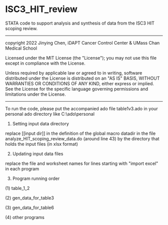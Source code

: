 # ISC3_HIT_review
STATA code to support analysis and synthesis of data from the ISC3 HIT scoping review.

***************************************

copyright 2022 Jinying Chen, iDAPT Cancer Control Center & UMass Chan Medical School

Licensed under the MIT License (the "License");
you may not use this file except in compliance with the License.

Unless required by applicable law or agreed to in writing, software
distributed under the License is distributed on an "AS IS" BASIS,
WITHOUT WARRANTIES OR CONDITIONS OF ANY KIND, either express or implied.
See the License for the specific language governing permissions and
limitations under the License.
 
***************************************

To run the code, please put the accompanied ado file table1v3.ado in your personal ado directory like C:\ado\personal
 
1. Setting input data directory

 replace [[input dir]] in the definition of the global macro datadir in the file analyze_HIT_scoping_review_data.do
 (around line 43) by the directory that holds the input files (in xlsx format)

2. Updating input data files

  replace the file and worksheet names for lines starting with "import excel" in each program 

3. Program running order

(1) table_1_2

(2) gen_data_for_table3

(3) gen_data_for_table6

(4) other programs

